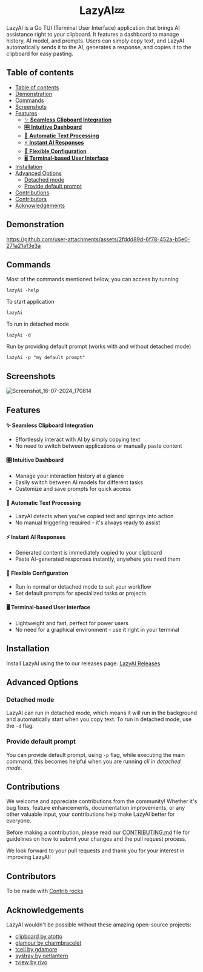 <center><h1>LazyAI💤</h1></center>

LazyAI is a Go TUI (Terminal User Interface) application that brings AI assistance right to your clipboard. It features a dashboard to manage history, AI model, and prompts. Users can simply copy text, and LazyAI automatically sends it to the AI, generates a response, and copies it to the clipboard for easy pasting.

## Table of contents

- [Table of contents](#table-of-contents)
- [Demonstration](#demonstration)
- [Commands](#commands)
- [Screenshots](#screenshots)
- [Features](#features)
  - [✨ **Seamless Clipboard Integration**](#-seamless-clipboard-integration)
  - [🎛️ **Intuitive Dashboard**](#️-intuitive-dashboard)
  - [🚀 **Automatic Text Processing**](#-automatic-text-processing)
  - [⚡ **Instant AI Responses**](#-instant-ai-responses)
  - [🔧 **Flexible Configuration**](#-flexible-configuration)
  - [🖥️ **Terminal-based User Interface**](#️-terminal-based-user-interface)
- [Installation](#installation)
- [Advanced Options](#advanced-options)
  - [Detached mode](#detached-mode)
  - [Provide default prompt](#provide-default-prompt)
- [Contributions](#contributions)
- [Contributors](#contributors)
- [Acknowledgements](#acknowledgements)

## Demonstration
<!-- video here -->

https://github.com/user-attachments/assets/2fddd89d-6f78-452a-b5e0-271a21a13e3a

## Commands

Most of the commands mentioned below, you can access by running

```
lazyAi -help
```

To start application

```
lazyAi
```

To run in detached mode

```
lazyAi -d
```

Run by providing default prompt (works with and without detached mode)

```
lazyAi -p "my default prompt"
```

## Screenshots

![Screenshot_16-07-2024_170814](https://github.com/user-attachments/assets/a1be0381-a590-4a7d-903c-5221234981ed)

## Features

#### ✨ **Seamless Clipboard Integration**

- Effortlessly interact with AI by simply copying text
- No need to switch between applications or manually paste content

#### 🎛️ **Intuitive Dashboard**

- Manage your interaction history at a glance
- Easily switch between AI models for different tasks
- Customize and save prompts for quick access

#### 🚀 **Automatic Text Processing**

- LazyAI detects when you've copied text and springs into action
- No manual triggering required - it's always ready to assist

#### ⚡ **Instant AI Responses**

- Generated content is immediately copied to your clipboard
- Paste AI-generated responses instantly, anywhere you need them

#### 🔧 **Flexible Configuration**

- Run in normal or detached mode to suit your workflow
- Set default prompts for specialized tasks or projects

#### 🖥️ **Terminal-based User Interface**

- Lightweight and fast, perfect for power users
- No need for a graphical environment - use it right in your terminal

## Installation

Install LazyAI using the to our releases page: [LazyAI Releases](link)

## Advanced Options

### Detached mode

LazyAI can run in detached mode, which means it will run in the background and automatically start when you copy text. To run in detached mode, use the `-d` flag:

### Provide default prompt

You can provide default prompt, using `-p` flag, while executing the main command, this becomes helpful when you are running *cli* in *detached mode*.

## Contributions

We welcome and appreciate contributions from the community! Whether it's bug fixes, feature enhancements, documentation improvements, or any other valuable input, your contributions help make LazyAI better for everyone.

Before making a contribution, please read our [CONTRIBUTING.md](CONTRIBUTING.md) file for guidelines on how to submit your changes and the pull request process.

We look forward to your pull requests and thank you for your interest in improving LazyAI!

## Contributors

To be made with [Contrib rocks](https://contrib.rocks/)

## Acknowledgements

LazyAI wouldn't be possible without these amazing open-source projects:

- [clipboard by atotto](https://github.com/atotto/clipboard)
- [glamour by charmbracelet](https://github.com/charmbracelet/glamour)
- [tcell by gdamore](https://github.com/gdamore/tcell)
- [systray by getlantern](https://github.com/getlantern/systray)
- [tview by rivo](https://github.com/rivo/tview)
